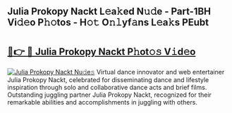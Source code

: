 ## Julia Prokopy Nackt L𝚎a𝚔ed N𝚞𝚍e - Part-1BH Vi𝚍𝚎o P𝚑𝚘tos - H𝚘𝚝 O𝚗𝚕yf𝚊ns L𝚎a𝚔s PEubt

# <h2><a href="http://kf407zb.oniu.top/?m=Julia+Prokopy+Nackt">🔗👉 🔴 Julia Prokopy Nackt P𝚑ot𝚘𝚜 V𝚒d𝚎o</a></h2>

[![Julia Prokopy Nackt Nu𝚍e𝚜](https://i.imgur.com/0qMVB7G.gif)](http://kf407zb.oniu.top/?m=Julia+Prokopy+Nackt)
Virtual dance innovator and web entertainer Julia Prokopy Nackt, celebrated for disseminating dance and lifestyle inspiration through solo and collaborative dance acts and brief films. Outstanding juggling partner Julia Prokopy Nackt, recognized for their remarkable abilities and accomplishments in juggling with others.  
